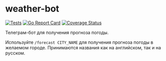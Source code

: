 # weather-bot

[![Tests]()](https://github.com/m1kol/weather-bot/workflows/tests/badge.svg?branch=main)
[![Go Report Card](https://goreportcard.com/badge/github.com/m1kol/weather-bot)](https://goreportcard.com/report/github.com/m1kol/weather-bot)
[![Coverage Status](https://coveralls.io/repos/github/m1kol/weather-bot/badge.svg?branch=main)](https://coveralls.io/github/m1kol/weather-bot?branch=main)


Телеграм-бот для получения прогноза погоды.

Используйте `/forecast CITY_NAME` для получения прогноза погоды в желаемом городе. Принимаются названия как на английском, так и на русском.
